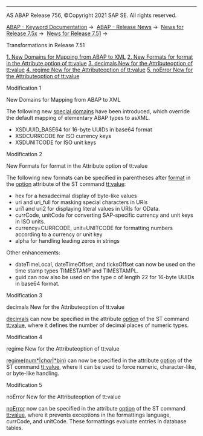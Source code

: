   

* * *

AS ABAP Release 756, ©Copyright 2021 SAP SE. All rights reserved.

[ABAP - Keyword Documentation](https://help.sap.com/doc/abapdocu_756_index_htm/7.56/en-US/abenabap.htm) →  [ABAP - Release News](https://help.sap.com/doc/abapdocu_756_index_htm/7.56/en-US/abennews.htm) →  [News for Release 7.5x](https://help.sap.com/doc/abapdocu_756_index_htm/7.56/en-US/abennews-75.htm) →  [News for Release 7.51](https://help.sap.com/doc/abapdocu_756_index_htm/7.56/en-US/abennews-751.htm) → 

Transformations in Release 7.51

[1\. New Domains for Mapping from ABAP to XML](#!ABAP_MODIFICATION_1@1@)
[2\. New Formats for format in the Attribute option of tt:value](#!ABAP_MODIFICATION_2@2@)
[3\. decimals New for the Attributeoption of tt:value](#!ABAP_MODIFICATION_3@3@)
[4\. regime New for the Attributeoption of tt:value](#!ABAP_MODIFICATION_4@4@)
[5\. noError New for the Attributeoption of tt:value](#!ABAP_MODIFICATION_5@5@)

Modification 1   

New Domains for Mapping from ABAP to XML

The following new [special domains](https://help.sap.com/doc/abapdocu_756_index_htm/7.56/en-US/abenabap_xslt_asxml_schema.htm) have been introduced, which override the default mapping of elementary ABAP types to asXML.

-   XSDUUID\_BASE64 for 16-byte UUIDs in base64 format
-   XSDCURRCODE for ISO currency keys
-   XSDUNITCODE for ISO unit keys

Modification 2   

New Formats for format in the Attribute option of tt:value

The following new formats can be specified in parentheses after [format](https://help.sap.com/doc/abapdocu_756_index_htm/7.56/en-US/abenst_option_format.htm) in the [option](https://help.sap.com/doc/abapdocu_756_index_htm/7.56/en-US/abenst_option.htm) attribute of the ST command [tt:value](https://help.sap.com/doc/abapdocu_756_index_htm/7.56/en-US/abenst_tt_value_elementary.htm):

-   hex for a hexadecimal display of byte-like values
-   uri and uri\_full for masking special characters in URIs
-   uri1 and uri2 for displaying literal values in URIs for OData.
-   currCode, unitCode for converting SAP-specific currency and unit keys in ISO units.
-   currency=CURRCODE, unit=UNITCODE for formatting numbers according to a currency or unit key
-   alpha for handling leading zeros in strings

Other enhancements:

-   dateTimeLocal, dateTimeOffset, and ticksOffset can now be used on the time stamp types TIMESTAMP and TIMESTAMPL.
-   guid can now also be used on the type c of length 22 for 16-byte UUIDs in base64 format.

Modification 3   

decimals New for the Attributeoption of tt:value

[decimals](https://help.sap.com/doc/abapdocu_756_index_htm/7.56/en-US/abenst_option_format.htm) can now be specified in the attribute [option](https://help.sap.com/doc/abapdocu_756_index_htm/7.56/en-US/abenst_option.htm) of the ST command [tt:value](https://help.sap.com/doc/abapdocu_756_index_htm/7.56/en-US/abenst_tt_value_elementary.htm), where it defines the number of decimal places of numeric types.

Modification 4   

regime New for the Attributeoption of tt:value

[regime(num*|*char*|*bin)](https://help.sap.com/doc/abapdocu_756_index_htm/7.56/en-US/abenst_option_format.htm) can now be specified in the attribute [option](https://help.sap.com/doc/abapdocu_756_index_htm/7.56/en-US/abenst_option.htm) of the ST command [tt:value](https://help.sap.com/doc/abapdocu_756_index_htm/7.56/en-US/abenst_tt_value_elementary.htm), where it can be used to force numeric, character-like, or byte-like handling.

Modification 5   

noError New for the Attributeoption of tt:value

[noError](https://help.sap.com/doc/abapdocu_756_index_htm/7.56/en-US/abenst_option_format.htm) now can be specified in the attribute [option](https://help.sap.com/doc/abapdocu_756_index_htm/7.56/en-US/abenst_option.htm) of the ST command [tt:value](https://help.sap.com/doc/abapdocu_756_index_htm/7.56/en-US/abenst_tt_value_elementary.htm), where it prevents exceptions in the formattings language, currCode, and unitCode. These formattings evaluate entries in database tables.